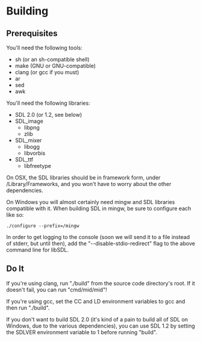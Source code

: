 Building
========

Prerequisites
-------------

You'll need the following tools:
  * sh (or an sh-compatible shell)
  * make (GNU or GNU-compatible)
  * clang (or gcc if you must)
  * ar
  * sed
  * awk

You'll need the following libraries:
  * SDL 2.0 (or 1.2, see below)
  * SDL_image
    * libpng
    * zlib
  * SDL_mixer
    * libogg
    * libvorbis
  * SDL_ttf
    * libfreetype

On OSX, the SDL libraries should be in framework form, under /Library/Frameworks,
and you won't have to worry about the other dependencies.

On Windows you will almost certainly need mingw and SDL libraries compatible with it.
When building SDL in mingw, be sure to configure each like so:

	./configure --prefix=/mingw

In order to get logging to the console (soon we will send it to a file instead of stderr, but until then),
add the "--disable-stdio-redirect" flag to the above command line for libSDL.


Do It
-----

If you're using clang, run "./build" from the source code directory's root.
If it doesn't fail, you can run "cmd/mid/mid"!

If you're using gcc, set the CC and LD environment variables to gcc and then run "./build".

If you don't want to build SDL 2.0 (it's kind of a pain to build all of SDL on Windows,
due to the various dependencies), you can use SDL 1.2 by setting the SDLVER environment
variable to 1 before running "build".
